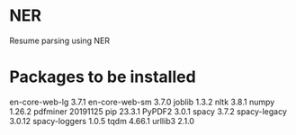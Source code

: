 # NER
Resume parsing using NER
# Packages to be installed
en-core-web-lg     3.7.1
en-core-web-sm     3.7.0
joblib             1.3.2
nltk               3.8.1
numpy              1.26.2
pdfminer           20191125
pip                23.3.1
PyPDF2             3.0.1
spacy              3.7.2
spacy-legacy       3.0.12
spacy-loggers      1.0.5
tqdm               4.66.1
urllib3            2.1.0